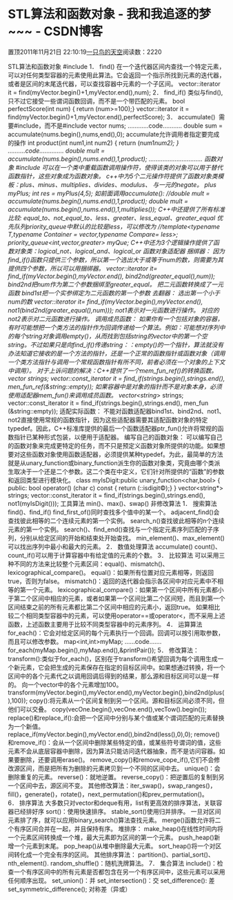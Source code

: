 
# STL算法和函数对象 - 我和我追逐的梦~~~ - CSDN博客


置顶2011年11月21日 22:10:19[一只鸟的天空](https://me.csdn.net/heyongluoyao8)阅读数：2220


STL算法和函数对象 \#include<algorithm>
1． find() 在一个迭代器区间内查找一个特定元素，可以对任何类型容器的元素使用此算法。它会返回一个指示所找到元素的迭代器，或者是区间的末尾迭代器，可以查找容器中元素的一个子区间。
vector<int>::iterator it = find(myVector.begin()+1,myVector.end(),num);
2． find_if() 类似与find(),只不过它接受一些谓词函数回调，而不是一个带匹配的元素。
bool perfectScore(int num)
{ return (num>=100);}
vector<int>::iterator it = find(myVector.begin()+1,myVector.end(),perfectScore);
3． accumulate()  需要\#include<numeric>，而不是\#include<algorithm>
vector<double> nums;
…………code………..
double sum = accumulate(nums.begin(),nums,end(),0);
accumulate允许调用者指定要完成的操作
int product(int num1,int num2)
{
return (num1*num2);
}
……….code…………..
double mult = accumulate(nums.begin(),nums.end(),1,product);
………………………….
函数对象 \#include<functional>
可以在一个类中重载函数调用操作符，使得该类的对象可以用于替代函数指针，这些对象成为函数对象。
c++中为5个二元操作符提供了函数对象类模板：plus、minus、multiplies、divides、modulus、
与一元的negate。
plus<int> myPlus;
int res = myPlus(4,5);
如前面调用accumulate():
//double mult = accumulate(nums.begin(),nums.end(),1,product);
double mult = accumulate(nums.begin(),nums.end(),1,multiplies<int>());
C++中还提供了所有标准比较: equal_to、not_equal_to、less、greater、less_equal、greater_equal
优先队列priority_queue中默认的比较是less，可以修改为
//template<typename T,typename Container = vector<T>,typename Compare= less<T>>;
priority_queue<int,vector<int>,greater<int>> myQue;
C++中还为3个逻辑操作提供了函数对象类：logical_not、logical_and、logical_or
函数对象适配器
捆绑器：
因为find_if()函数只提供三个参数，所以第一个选出大于或等于num的数，则需要为其提供四个参数，所以可以用捆绑器。
vector<int>::iterator it= find_if(myVector.begin(),myVector.end(),
bind2nd(greater_equal<int>(),num));
bind2nd把num作为第二个参数捆绑至greater_equal。
把二元函数转换成了一元函数
bind1st把一个实参绑定为二元函数的第一个参数
去翻器：
选出第一个小于num的数
vector<int>::iterator it= find_if(myVector.begin(),myVector.end(),
not1(bind2nd(greater_equal<int>(),num)));
not1表示对一元函数进行操作。
对应的not2表示对二元函数进行操作。
调用成员函数：
如果你有一个包括对象的容器，有时可能想把一个类方法的指针作为回调传递给一个算法。例如：可能想对序列中的每个string对象调用empty()，从而找到包括string的vector中的第一个空string。不过如果只是向find_if()传递string：：empty()的一个指针，算法就没有办法知道它接收的是一个方法的指针，还是一个正常的函数指针或函数对象（调用一个类方法指针与调用一个常规函数指针有所不同，前者必须在一个对象的上下文中调用）。
对于上诉问题的解决：C++提供了一个mem_fun_ref()的转换函数。
vector<string> strings;
vector<string>::const_iterator it = find_if(strings.begin(),strings.end(),
men_fun_ref(&string::empty));
如果容器中是对象的指针而不是对象本身，必须使用适配器mem_fun()来调用成员函数。
vector<string*> strings;
vector<string>::const_iterator it = find_if(strings.begin(),strings.end(),
men_fun (&string::empty));
适配实际函数：
不能对函数适配器bind1st、bind2nd、not1、not2直接使用常规的函数指针，因为这些适配器需要其适配函数对象的特定typedef。因此，C++标准库提供的最后一个函数适配器ptr_fun()允许将常规的函数指针已某种形式包装，以便用于适配器。
编写自己的函数对象：
可以编写自己的函数对象来完成更特定的任务，而不只是预定义函数对象所提供的功能。如果想要对这些函数对象使用函数适配器，必须提供某种typedef。为此，最简单的方法就是从unary_function或binary_function派生你的函数对象类，究竟由哪个类派生取决于一个还是二个参数。这二个类在<functional>中定义，它们针对所提供的“函数”的参数和返回类型进行模块化。
class myIsDigit:public unary_function<char,bool>
{
public:
bool operator() (char c) const
{ return (::isdigit©);}
}
vector<string*> strings;
vector<string>::const_iterator it = find_if(strings.begin(),strings.end(),
not1(myIsDigit()));
工具算法
min()、max()、swap()
非修改算法
1． 搜索算法
find()、find_if()
find_first_of()同时查找多个值中的某一个。
adjacent_find()会查找彼此相等的二个连续元素的第一个实例。
search_n()查找彼此相等的n个连续元素的第一个实例。
search()、find_end()查找与一个指定元素序列匹配的子序列，分别从给定区间的开始和结束处开始查找。
min_element()、max_element()可以找出序列中最小和最大的元素。
2． 数值处理算法
accumulate()
count()、count_if()可以用于计算容器中有给定值的元素的个数。
3． 比较算法
可以采用三种不同的方法来比较整个元素区间：equal()、mismatch()、lexicographical_compare()。
equal()：如果所有位置对应元素相等，则返回true，否则为false。
mismatch()：返回的迭代器会指示各区间中对应元素中不相等的第一个元素。
lexicographical_compare()：如果第一个区间中所有元素都小于第二个区间中相应的元素，或者如果第一个区间比第二个区间短，而且到第一个区间结束之前的所有元素都比第二个区间中相应的元素小，返回true。
如果相比较二个相同类型容器中的元素，可以使用operator==或operator<，而不采用上述函数，上述函数主要用于比较不同类型容器中的元素序列。
4． 运算算法
for_each()：它会对给定区间的每个元素执行一个回调。回调可以按引用取参数，而且可以修改参数。
map<int,int>myMap;
……code…….
for_each(myMap.begin(),myMap.end(),&printPair());
5． 修改算法：
transform():类似于for_each()，区别在于transform()希望回调为每个调用生成一个新元素，它会把生成的元素保存在指定的目标区间中。如果想通过转换，将一个区间中的各个元素代之以调用回调后得到的结果，那么源和目标区间可以是一样的。
向一个vector中的各个元素增加100。
transform(myVector.begin(),myVector.end(),myVector.begin(),bind2nd(plus<int>(),100));
copy():将元素从一个区间复制到另一个区间。源和目标区间必须不同，但他们可以交叠。
copy(vecOne.begin(),vecOne.end(),vecTow().begin());
replace()和replace_if():会把一个区间中分别与某个值或某个谓词匹配的元素替换为一个新值。
replace_if(myVector.begin(),myVector.end(),bind2nd(less<int>(),0),0);
remove()和remove_if()：会从一个区间中删除某些特定的值，或某些符号谓词的值，这些元素不会从底层容器中删除，因为算法只能访问迭代器抽象，而不是访问容器。如果要删除，还要调用erase()。
remove_copy()和remove_cope_if(),它们不会修改源区间，而是把所有为删除的元素拷贝到一个不同的区间中去。
unique()：会删除重复的元素。
reverse()：就地逆置。
reverse_copy()：把逆置后的复制到另一个区间中去，源区间不变。
其他修改算法：iter_swap()，swap_ranges()，fill()，generate()，rotate()，next_permutation()和prev_permutation()。
6． 排序算法
大多数只对vector和deque有用，list有更高效的排序算法，关联容器已经排好序
sort()：使用快速排序。
stable_sort()使用归并排序。
一旦对区间元素排了序，就可以应用binary_search()算法查找元素。
merge()函数允许将二个有序区间合并在一起，并且保持有序。
堆排序：
make_heap()在线性时间内将一个元素区间转换成一个堆，最大元素即为区间的第一个元素。
push_heap()新增一个元素到末尾。
pop_heap()从堆中删除最大元素。
sort_heap()将一个对区间转化成一个完全有序的区间。
其他排序算法：
partition()、partial_sort()、nth_element().
random_shuffle()：随机洗牌算法。
7． 集合算法
include()：检查一个有序区间中的所有元素是否都包含在另一个有序区间中，这些元素可以采用任何顺序出现。
set_union()：并
set_intersection()：交
set_difference(): 差
set_symmetric_difference(); 对称差（异或）


